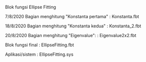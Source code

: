 
Blok fungsi Ellipse Fitting

7/8/2020
Bagian menghitung "Konstanta pertama" : Konstanta.fbt

18/8/2020
Bagian menghitung "Konstanta kedua" : Konstanta_2.fbt

20/8/2020
Bagian menghitung "Eigenvalue": : Eigenvalue2x2.fbt

Blok fungsi final : EllipseFitting.fbt

Aplikasi/sistem   : EllipseFitting.sys
